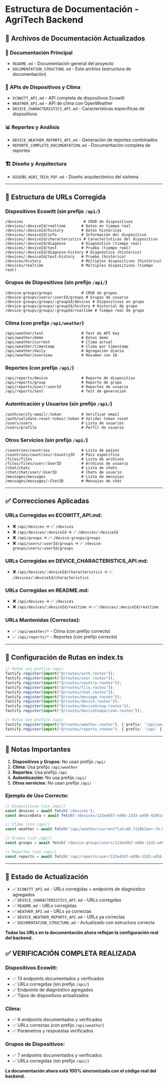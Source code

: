 # Estructura de Documentación - AgriTech Backend

## 📁 Archivos de Documentación Actualizados

### 🔧 **Documentación Principal**
- `README.md` - Documentación general del proyecto
- `DOCUMENTATION_STRUCTURE.md` - Este archivo (estructura de documentación)

### 📱 **APIs de Dispositivos y Clima**
- `ECOWITT_API.md` - API completa de dispositivos Ecowitt
- `WEATHER_API.md` - API de clima con OpenWeather
- `DEVICE_CHARACTERISTICS_API.md` - Características específicas de dispositivos

### 📊 **Reportes y Análisis**
- `DEVICE_WEATHER_REPORTS_API.md` - Generación de reportes combinados
- `REPORTE_COMPLETO_DOCUMENTATION.md` - Documentación completa de reportes

### 🏗️ **Diseño y Arquitectura**
- `DISEÑO_AGRI_TECH_PDF.md` - Diseño arquitectónico del sistema

---

## 🔗 **Estructura de URLs Corregida**

### **Dispositivos Ecowitt** (sin prefijo `/api/`)
```
/devices                           # CRUD de dispositivos
/devices/:deviceId/realtime       # Datos en tiempo real
/devices/:deviceId/history        # Datos históricos
/devices/:deviceId/info           # Información del dispositivo
/devices/:deviceId/characteristics # Características del dispositivo
/devices/:deviceId/diagnose       # Diagnóstico (tiempo real)
/devices/:deviceId/test           # Prueba (tiempo real)
/devices/:deviceId/diagnose-history # Diagnóstico (histórico)
/devices/:deviceId/test-history   # Prueba (histórico)
/devices/history                  # Múltiples dispositivos (histórico)
/devices/realtime                 # Múltiples dispositivos (tiempo real)
```

### **Grupos de Dispositivos** (sin prefijo `/api/`)
```
/device-groups/groups             # CRUD de grupos
/device-groups/users/:userId/groups # Grupos de usuario
/device-groups/groups/:groupId/devices # Dispositivos en grupo
/device-groups/groups/:groupId/history # Historial de grupo
/device-groups/groups/:groupId/realtime # Tiempo real de grupo
```

### **Clima** (con prefijo `/api/weather`)
```
/api/weather/test                 # Test de API key
/api/weather/demo                 # Datos demo
/api/weather/current              # Clima actual
/api/weather/timestamp            # Clima por timestamp
/api/weather/daily                # Agregación diaria
/api/weather/overview             # Resumen con IA
```

### **Reportes** (con prefijo `/api/`)
```
/api/reports/device               # Reporte de dispositivo
/api/reports/group                # Reporte de grupo
/api/reports/user/:userId         # Reportes de usuario
/api/reports/test                 # Test de generación
```

### **Autenticación y Usuarios** (sin prefijo `/api/`)
```
/auth/verify-email/:token         # Verificar email
/auth/validate-reset-token/:token # Validar token reset
/users/users                      # Lista de usuarios
/users/profile                    # Perfil de usuario
```

### **Otros Servicios** (sin prefijo `/api/`)
```
/countries/countries              # Lista de países
/countries/countries/:CountryID   # País específico
/files/files                      # Lista de archivos
/files/files/user/:UserID         # Archivos de usuario
/chat/chats                       # Lista de chats
/chat/chat/user/:UserID           # Chats de usuario
/messages/messages                # Lista de mensajes
/messages/messages/:ChatID        # Mensajes de chat
```

---

## ✅ **Correcciones Aplicadas**

### **URLs Corregidas en ECOWITT_API.md:**
- ❌ `/api/devices` → ✅ `/devices`
- ❌ `/api/devices/:deviceId` → ✅ `/devices/:deviceId`
- ❌ `/api/groups` → ✅ `/device-groups/groups`
- ❌ `/api/users/:userId/groups` → ✅ `/device-groups/users/:userId/groups`

### **URLs Corregidas en DEVICE_CHARACTERISTICS_API.md:**
- ❌ `/api/devices/:deviceId/characteristics` → ✅ `/devices/:deviceId/characteristics`

### **URLs Corregidas en README.md:**
- ❌ `/api/devices` → ✅ `/devices`
- ❌ `/api/devices/:deviceId/realtime` → ✅ `/devices/:deviceId/realtime`

### **URLs Mantenidas (Correctas):**
- ✅ `/api/weather/*` - Clima (con prefijo correcto)
- ✅ `/api/reports/*` - Reportes (con prefijo correcto)

---

## 🎯 **Configuración de Rutas en index.ts**

```typescript
// Rutas sin prefijo /api/
fastify.register(import("@/routes/auth.routes"));
fastify.register(import("@/routes/user.routes"));
fastify.register(import("@/routes/country.routes"));
fastify.register(import("@/routes/file.routes"));
fastify.register(import("@/routes/chat.routes"));
fastify.register(import("@/routes/message.routes"));
fastify.register(import("@/routes/device.routes"));
fastify.register(import("@/routes/deviceGroup.routes"));
fastify.register(import("@/routes/deviceComparison.routes"));

// Rutas con prefijo /api/
fastify.register(import("@/routes/weather.routes"), { prefix: '/api/weather' });
fastify.register(import("@/routes/reports.routes"), { prefix: '/api' });
```

---

## 📝 **Notas Importantes**

1. **Dispositivos y Grupos**: No usan prefijo `/api/`
2. **Clima**: Usa prefijo `/api/weather`
3. **Reportes**: Usa prefijo `/api`
4. **Autenticación**: No usa prefijo `/api/`
5. **Otros servicios**: No usan prefijo `/api/`

### **Ejemplo de Uso Correcto:**
```javascript
// Dispositivos (sin /api/)
const devices = await fetch('/devices');
const deviceData = await fetch('/devices/123e4567-e89b-12d3-a456-426614174000/realtime');

// Clima (con /api/)
const weather = await fetch('/api/weather/current?lat=40.7128&lon=-74.0060');

// Grupos (sin /api/)
const groups = await fetch('/device-groups/users/123e4567-e89b-12d3-a456-426614174000/groups');

// Reportes (con /api/)
const reports = await fetch('/api/reports/user/123e4567-e89b-12d3-a456-426614174000');
```

---

## 🔄 **Estado de Actualización**

- ✅ `ECOWITT_API.md` - URLs corregidas + endpoints de diagnóstico agregados
- ✅ `DEVICE_CHARACTERISTICS_API.md` - URLs corregidas  
- ✅ `README.md` - URLs corregidas
- ✅ `WEATHER_API.md` - URLs ya correctas
- ✅ `DEVICE_WEATHER_REPORTS_API.md` - URLs ya correctas
- ✅ `DOCUMENTATION_STRUCTURE.md` - Actualizado con estructura correcta

**Todas las URLs en la documentación ahora reflejan la configuración real del backend.**

## ✅ **VERIFICACIÓN COMPLETA REALIZADA**

### **Dispositivos Ecowitt:**
- ✅ 13 endpoints documentados y verificados
- ✅ URLs corregidas (sin prefijo `/api/`)
- ✅ Endpoints de diagnóstico agregados
- ✅ Tipos de dispositivos actualizados

### **Clima:**
- ✅ 6 endpoints documentados y verificados
- ✅ URLs correctas (con prefijo `/api/weather`)
- ✅ Parámetros y respuestas verificados

### **Grupos de Dispositivos:**
- ✅ 7 endpoints documentados y verificados
- ✅ URLs corregidas (sin prefijo `/api/`)

**La documentación ahora está 100% sincronizada con el código real del backend.** 
